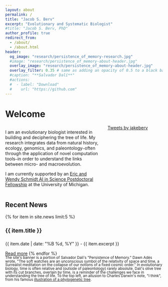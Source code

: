 ```yaml
---
layout: about
permalink: /
title: "Jacob S. Berv"
excerpt: "Evolutionary and Systematic Biologist"
#title: "Jacob S. Berv, PhD"
author_profile: true
redirect_from: 
  - /about/
  - /about.html
header:
  og_image: "research/persistence_of_memory-research.jpg"
  #image: "research/persistence_of_memory-about-header.jpg"
  overlay_image: "research/persistence_of_memory-about-header.jpg"
  overlay_filter: 0.35 # same as adding an opacity of 0.5 to a black background
  #caption: "**Salvador Dalí**"
  #actions:
  #  - label: "Download"
  #    url: "https://github.com"
---
```


# Welcome

<div class="wide-content">
  <div style="display: flex; justify-content: space-between; align-items: flex-start;">
    <div style="width: 60%;">
      <p>I am an evolutionary biologist interested in building and deciphering the tree of life. My research integrates data from natural history, ecology, genomics, and paleontology<code>&#8212;</code>often through the application of novel computation tools<code>&#8212;</code>in order to understand the links between micro- and macroevolution.</p><p></p><p>I am currently supported by an <a href="https://midas.umich.edu/news/michigan-institute-for-data-science-announces-new-fellows/">Eric and Wendy Schmidt AI in Science Postdoctoral Fellowship</a> at the University of Michigan.</p>
    </div>
    <div class="twitter-container" style="width: 35%;">
      <a class="twitter-timeline" data-width="300" data-height="300" data-theme="light" href="https://twitter.com/jakeberv?ref_src=twsrc%5Etfw">Tweets by jakeberv</a>
      <script async src="https://platform.twitter.com/widgets.js" charset="utf-8"></script>
    </div>
  </div>
</div>


<style>
  @media (max-width: 768px) {
    .twitter-container {
      display: none;
    }
  }
</style>


## Recent News
{% for item in site.news limit:5 %}
  <h4 style="font-size: 1.25em;">{{ item.title }}</h4>
  <p>{{ item.date | date: "%B %d, %Y" }} - {{ item.excerpt }}</p>
  <a href="{{ item.url | prepend: site.baseurl }}">Read more</a>
{% endfor %}

<br>

<small style="line-height: 1 !important; display: block; margin: 0;">
The site's banner is a portion of Salvador Dali's "Persistence of Memory." Dawn Adès wrote, "The soft watches are an unconscious symbol of the relativity of space and time, a Surrealist meditation on the collapse of our notions of a fixed cosmic order." In evolutionary biology, time is often relative and (outside of paleontology) rarely absolute. Dalí's olive tree with its cut branches, overlain by time, is a reminder of the challenges we face in understanding the tree of life. To the top left, an allusion to Charles Darwin's note, "I think", from his famous <a href="https://www.amnh.org/exhibitions/darwin/the-idea-takes-shape/i-think">illustration of a phylogenetic tree</a>.
</small>